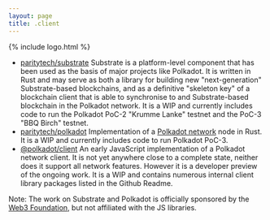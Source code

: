 ```yaml
---
layout: page
title: .client
---
```


{% include logo.html %}

<div class="grid rows"></div>

- [paritytech/substrate](https://github.com/paritytech/substrate) Substrate is a platform-level component that has been used as the basis of major projects like Polkadot. It is written in Rust and may serve as both a library for building new "next-generation" Substrate-based blockchains, and as a definitive "skeleton key" of a blockchain client that is able to synchronise to and Substrate-based blockchain in the Polkadot network. It is a WIP and currently includes code to run the Polkadot PoC-2 "Krumme Lanke" testnet and the PoC-3 "BBQ Birch" testnet.
- [paritytech/polkadot](https://github.com/paritytech/polkadot)
Implementation of a [Polkadot network](https://polkadot.network/) node in Rust. It is a WIP and currently includes code to run Polkadot PoC-3.
- [@polkadot/client](https://github.com/polkadot-js/client) An early JavaScript implementation of a Polkadot network client. It is not yet anywhere close to a complete state, neither does it support all network features. However it is a developer preview of the ongoing work. It is a WIP and contains numerous internal client library packages listed in the Github Readme.

Note: The work on Substrate and Polkadot is officially sponsored by the [Web3 Foundation](https://web3.foundation/), but not affiliated with the JS libraries.